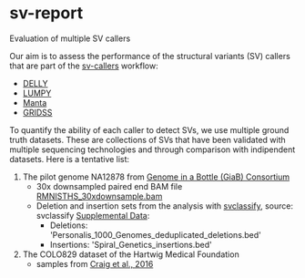 # sv-report
Evaluation of multiple SV callers

Our aim is to assess the performance of the structural variants (SV) callers that are part of the [sv-callers](https://github.com/GooglingTheCancerGenome/sv-callers) workflow:
* [DELLY](https://github.com/dellytools/delly)
* [LUMPY](https://github.com/arq5x/lumpy-sv)
* [Manta](https://github.com/Illumina/manta)
* [GRIDSS](https://github.com/PapenfussLab/gridss)

To quantify the ability of each caller to detect SVs, we use multiple ground truth datasets. These are collections of SVs that have been validated with multiple sequencing technologies and through comparison with indipendent datasets. Here is a tentative list:
1. The pilot genome NA12878 from [Genome in a Bottle (GiaB) Consortium](https://www.ncbi.nlm.nih.gov/pmc/articles/PMC4896128/)
   - 30x downsampled paired end BAM file [RMNISTHS_30xdownsample.bam](http://bit.ly/2DCuMYt)
   - Deletion and insertion sets from the analysis with [svclassify](https://bmcgenomics.biomedcentral.com/articles/10.1186/s12864-016-2366-2), source: svclassify [Supplemental Data](http://bit.ly/2E9uNUL):
     - Deletions: 'Personalis_1000_Genomes_deduplicated_deletions.bed'
     - Insertions: 'Spiral_Genetics_insertions.bed'
2. The COLO829 dataset of the Hartwig Medical Foundation
   - samples from [Craig et al., 2016](https://www.ncbi.nlm.nih.gov/pmc/articles/PMC4837349/)
